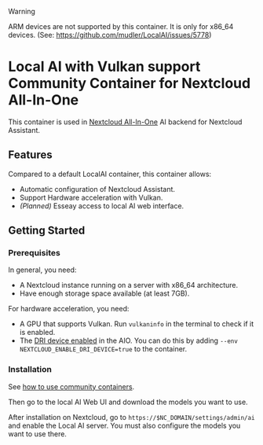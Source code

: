 > [!WARNING]
> ARM devices are not supported by this container. It is only for x86_64 devices. (See: https://github.com/mudler/LocalAI/issues/5778)


# Local AI with Vulkan support Community Container for Nextcloud All-In-One

This container is used in [Nextcloud All-In-One](https://github.com/nextcloud/all-in-one/tree/main/community-containers/local-ai-vulkan) AI backend for Nextcloud Assistant.

## Features

Compared to a default LocalAI container, this container allows:
- Automatic configuration of Nextcloud Assistant.
- Support Hardware acceleration with Vulkan.
- *(Planned)* Esseay access to local AI web interface.

## Getting Started

### Prerequisites

In general, you need:
- A Nextcloud instance running on a server with x86_64 architecture.
- Have enough storage space available (at least 7GB).

For hardware acceleration, you need:
- A GPU that supports Vulkan. Run `vulkaninfo` in the terminal to check if it is enabled.
- The [DRI device enabled](https://github.com/nextcloud/all-in-one/tree/main#with-open-source-drivers-mesa-for-amd-intel-and-new-drivers-nouveau-for-nvidia) in the AIO. You can do this by adding `--env NEXTCLOUD_ENABLE_DRI_DEVICE=true` to the container.

### Installation

See [how to use community containers](https://github.com/nextcloud/all-in-one/tree/main/community-containers#how-to-use-this).

Then go to the local AI Web UI and download the models you want to use.

After installation on Nextcloud, go to `https://$NC_DOMAIN/settings/admin/ai` and enable the Local AI server.
You must also configure the models you want to use there.
